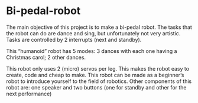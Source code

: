# Bi-pedal-robot
The main objective of this project is to make a bi-pedal robot. The tasks that the robot can do are dance
and sing, but unfortunately not very artistic. Tasks are controlled by 2 interrupts (next and standby).

This “humanoid” robot has 5 modes: 3 dances with each one having a Christmas carol; 2 other dances.

This robot only uses 2 (micro) servos per leg. This makes the robot easy to create, code and cheap to
make. This robot can be made as a beginner’s robot to introduce yourself to the field of robotics. Other
components of this robot are: one speaker and two buttons (one for standby and other for the next
performance)
